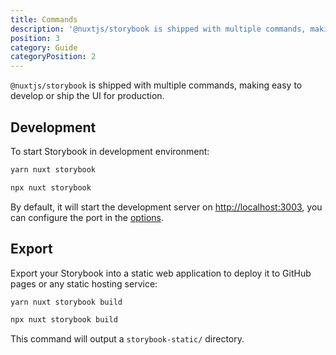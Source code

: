 ```yaml
---
title: Commands
description: '@nuxtjs/storybook is shipped with multiple commands, making easy to develop or ship the UI for production'
position: 3
category: Guide
categoryPosition: 2
---
```


`@nuxtjs/storybook` is shipped with multiple commands, making easy to develop or ship the UI for production.

## Development

To start Storybook in development environment:

<code-group>
  <code-block label="Yarn" active>

  ```bash
  yarn nuxt storybook
  ```

  </code-block>
  <code-block label="NPM">

  ```bash
  npx nuxt storybook
  ```

  </code-block>
</code-group>

By default, it will start the development server on [http://localhost:3003](http://localhost:3003), you can configure the port in the [options](/options#port).

## Export

Export your Storybook into a static web application to deploy it to GitHub pages or any static hosting service:

<code-group>
  <code-block label="Yarn" active>

  ```bash
  yarn nuxt storybook build
  ```

  </code-block>
  <code-block label="NPM">

  ```bash
  npx nuxt storybook build
  ```

  </code-block>
</code-group>

This command will output a `storybook-static/` directory.

